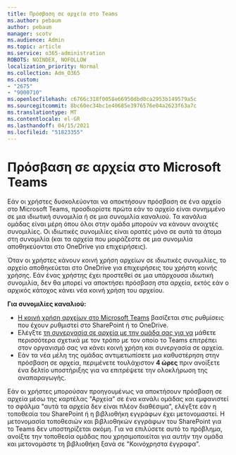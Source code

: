 ```yaml
---
title: Πρόσβαση σε αρχεία στο Teams
ms.author: pebaum
author: pebaum
manager: scotv
ms.audience: Admin
ms.topic: article
ms.service: o365-administration
ROBOTS: NOINDEX, NOFOLLOW
localization_priority: Normal
ms.collection: Adm_O365
ms.custom:
- "2675"
- "9000710"
ms.openlocfilehash: c6766c318f0058e66950dbd0ca2953b149579a5c
ms.sourcegitcommit: 8bc60ec34bc1e40685e3976576e04a2623f63a7c
ms.translationtype: MT
ms.contentlocale: el-GR
ms.lasthandoff: 04/15/2021
ms.locfileid: "51823355"
---
```

# <a name="accessing-files-in-microsoft-teams"></a>Πρόσβαση σε αρχεία στο Microsoft Teams

Εάν οι χρήστες δυσκολεύονται να αποκτήσουν πρόσβαση σε ένα αρχείο στο Microsoft Teams, προσδιορίστε πρώτα εάν το αρχείο είναι συνημμένο σε μια ιδιωτική συνομιλία ή σε μια συνομιλία καναλιού. Τα κανάλια ομάδας είναι μέρη όπου όλοι στην ομάδα μπορούν να κάνουν ανοιχτές συνομιλίες. Οι ιδιωτικές συνομιλίες είναι ορατές μόνο σε αυτά τα άτομα στη συνομιλία (και τα αρχεία που μοιράζεστε σε μια συνομιλία αποθηκεύονται στο OneDrive για επιχειρήσεις).

Όταν οι χρήστες κάνουν κοινή χρήση αρχείων σε ιδιωτικές συνομιλίες, το αρχείο αποθηκεύεται στο OneDrive για επιχειρήσεις του χρήστη κοινής χρήσης. Εάν ένας χρήστης έχει προστεθεί σε μια υπάρχουσα ιδιωτική συνομιλία, δεν θα μπορεί να αποκτήσει πρόσβαση στα αρχεία, εκτός εάν ο αρχικός κάτοχος κάνει νέα κοινή χρήση του αρχείου.    

**Για συνομιλίες καναλιού:**

- [Η κοινή χρήση αρχείων στο Microsoft Teams](https://docs.microsoft.com/MicrosoftTeams/sharing-files-in-teams) βασίζεται στις ρυθμίσεις που έχουν ρυθμιστεί στο SharePoint ή το OneDrive. 
- Ελέγξτε [τη συνεργασία σε αρχεία με την ομάδα σας για να](https://support.office.com/article/Collaborate-on-files-with-your-Team-9b200289-dbac-4823-85bd-628a5c7bb0ae) μάθετε περισσότερα σχετικά με τον τρόπο με τον οποίο το Teams επιτρέπει στον οργανισμό σας να κάνει κοινή χρήση και συνεργασία σε αρχεία. 
- Εάν τα νέα μέλη της ομάδας αντιμετωπίσετε μια καθυστέρηση στην πρόσβαση σε αρχεία, περιμένετε τουλάχιστον **4 ώρες** πριν ανοίξετε ένα δελτίο υποστήριξης για να επιτρέψετε την ολοκλήρωση της αναπαραγωγής. 

Εάν οι χρήστες μπορούσαν προηγουμένως να αποκτήσουν πρόσβαση σε αρχεία μέσω της καρτέλας "Αρχεία" σε ένα κανάλι ομάδας και εμφανιστεί το σφάλμα "αυτά τα αρχεία δεν είναι πλέον διαθέσιμα", ελέγξτε εάν η τοποθεσία του SharePoint ή η βιβλιοθήκη εγγράφων έχει μετονομαστεί. Η μετονομασία τοποθεσιών και βιβλιοθηκών εγγράφων του SharePoint για το Teams δεν υποστηρίζεται ακόμη. Για να επιλύσετε αυτό το πρόβλημα, ανοίξτε την τοποθεσία ομάδας που χρησιμοποιείται για αυτήν την ομάδα και μετονομάστε τη βιβλιοθήκη ξανά σε "Κοινόχρηστα έγγραφα".